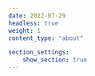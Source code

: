 ```yaml
---
date: 2022-07-29
headless: true
weight: 1
content_type: "about"

section_settings:
    show_section: true
---
```

